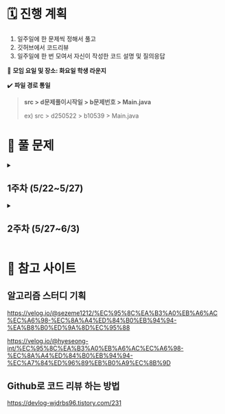 # 🗓 진행 계획
1. 일주일에 한 문제씩 정해서 풀고
2. 깃허브에서 코드리뷰
3. 일주일에 한 번 모여서 자신이 작성한 코드 설명 및 질의응답

👥 **모임 요일 및 장소: 화요일 학생 라운지**

✔️ **파일 경로 통일**
> **src > d문제풀이시작일 > b문제번호 > Main.java**
> 
> ex) src > d250522 > b10539 > Main.java

# 📝 풀 문제
<details>
<summary><h2>1주차 (5/22~5/27)</h2></summary>
<ul>
  <li>브론즈1: 10539</li>
  <li>브론즈2: 2816</li>
  <li>실버5: 17269</li>
</ul>
</details>

<details>
<summary><h2>2주차 (5/27~6/3)</h2></summary>
<ul>
  <li>브론즈2: 2798</li>
  <li>브론즈2: 2231</li>
  <li>실버4: 1018</li>
</ul>
</details>

# 🔖 참고 사이트
## 알고리즘 스터디 기획
https://velog.io/@sezeme1212/%EC%95%8C%EA%B3%A0%EB%A6%AC%EC%A6%98-%EC%8A%A4%ED%84%B0%EB%94%94-%EA%B8%B0%ED%9A%8D%EC%95%88

https://velog.io/@hyeseong-int/%EC%95%8C%EA%B3%A0%EB%A6%AC%EC%A6%98-%EC%8A%A4%ED%84%B0%EB%94%94-%EC%A7%84%ED%96%89%EB%B0%A9%EC%8B%9D
## Github로 코드 리뷰 하는 방법
https://devlog-wjdrbs96.tistory.com/231
